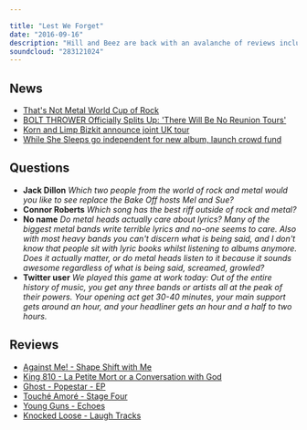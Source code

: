 ```yaml
---

title: "Lest We Forget"
date: "2016-09-16"
description: "Hill and Beez are back with an avalanche of reviews including the new albums from Against Me!, King 810, Touché Amore, Young Guns and Knocked Loose as well as the new Ghost EP. There's chat on the best riff outside of rock and metal, the 1st round of our World Cup of Rock, Korn and Limp Bizkit's UK tour and there's the reemergence of...well...y'know...lest we forget."
soundcloud: "283121024"
---
```


## News

- [That's Not Metal World Cup of Rock](https://www.facebook.com/thatsnotmetalpodcast/photos/a.1814755825417620.1073741828.1814737015419501/1949906775235857/?type=3)
- [BOLT THROWER Officially Splits Up: 'There Will Be No Reunion Tours'](http://www.blabbermouth.net/news/bolt-thrower-officially-splits-up-there-will-be-no-reunion-tours/)
- [Korn and Limp Bizkit announce joint UK tour](http://www.nme.com/news/music/korn-83-1199920)
- [While She Sleeps go independent for new album, launch crowd fund](http://www.altpress.com/news/entry/while_she_sleeps_go_independent_for_new_album_launch_crowd_fund)


## Questions

- **Jack Dillon**
*Which two people from the world of rock and metal would you like to see replace the Bake Off hosts Mel and Sue?*
- **Connor Roberts**
*Which song has the best riff outside of rock and metal?*
- **No name**
*Do metal heads actually care about lyrics? Many of the biggest metal bands write terrible lyrics and no-one seems to care. Also with most heavy bands you can't discern what is being said, and I don't know that people sit with lyric books whilst listening to albums anymore. Does it actually matter, or do metal heads listen to it because it sounds awesome regardless of what is being said, screamed, growled?*
- **Twitter user**
*We played this game at work today: Out of the entire history of music, you get any three bands or artists all at the peak of their powers. Your opening act get 30-40 minutes, your main support gets around an hour, and your headliner gets an hour and a half to two hours.*


## Reviews

- [Against Me! - Shape Shift with Me](https://itunes.apple.com/gb/album/shape-shift-with-me/id1132131191)
- [King 810 - La Petite Mort or a Conversation with God](https://itunes.apple.com/gb/album/la-petite-mort-or-conversation/id1136850804)
- [Ghost - Popestar - EP](https://itunes.apple.com/gb/album/popestar-ep/id1153197686)
- [Touché Amoré - Stage Four](https://itunes.apple.com/gb/album/stage-four/id1122026888)
- [Young Guns - Echoes](https://itunes.apple.com/gb/album/echoes/id1130114671)
- [Knocked Loose - Laugh Tracks](https://itunes.apple.com/gb/album/laugh-tracks/id1137327568)

